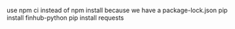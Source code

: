 use npm ci instead of npm install because we have a package-lock.json
pip install finhub-python
pip install requests